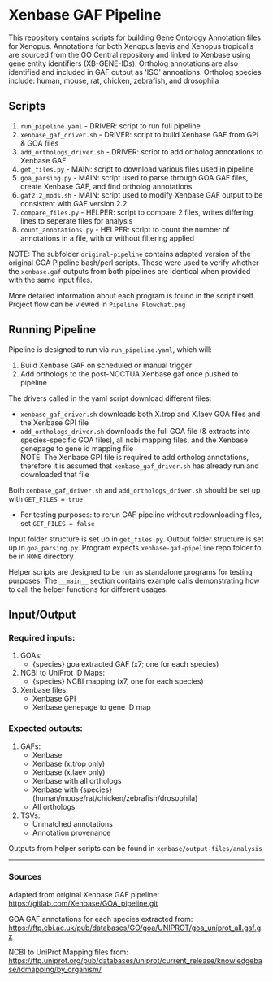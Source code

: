 # Xenbase GAF Pipeline
This repository contains scripts for building Gene Ontology Annotation files for Xenopus. Annotations for both Xenopus laevis and Xenopus tropicalis are sourced from the GO Central repository and linked to Xenbase using gene entity identifiers (XB-GENE-IDs). Ortholog annotations are also identified and included in GAF output as 'ISO' annoations. Ortholog species include: human, mouse, rat, chicken, zebrafish, and drosophila

## Scripts
1. `run_pipeline.yaml`        - DRIVER: script to run full pipeline
1. `xenbase_gaf_driver.sh`    - DRIVER: script to build Xenbase GAF from GPI & GOA files
2. `add_orthologs_driver.sh`  - DRIVER: script to add ortholog annotations to Xenbase GAF
3. `get_files.py`             - MAIN: script to download various files used in pipeline
4. `goa_parsing.py`           - MAIN: script used to parse through GOA GAF files, create Xenbase GAF, and find ortholog annotations
5. `gaf2.2_mods.sh`           - MAIN: script used to modify Xenbase GAF output to be consistent with GAF version 2.2
6. `compare_files.py`         - HELPER: script to compare 2 files, writes differing lines to seperate files for analysis
7. `count_annotations.py`     - HELPER: script to count the number of annotations in a file, with or without filtering applied

NOTE: The subfolder `original-pipeline` contains adapted version of the original GOA Pipeline bash/perl scripts. These were used to verify whether the `xenbase.gaf` outputs from both pipelines are identical when provided with the same input files.  

More detailed information about each program is found in the script itself. Project flow can be viewed in `Pipeline Flowchat.png`

## Running Pipeline
Pipeline is designed to run via `run_pipeline.yaml`, which will:  
1. Build Xenbase GAF on scheduled or manual trigger
2. Add orthologs to the post-NOCTUA Xenbase gaf once pushed to pipeline

The drivers called in the yaml script download different files:
- `xenbase_gaf_driver.sh` downloads both X.trop and X.laev GOA files and the Xenbase GPI file
- `add_orthologs_driver.sh` downloads the full GOA file (& extracts into species-specific GOA files), all ncbi mapping files, and the Xenbase genepage to gene id mapping file  
NOTE: The Xenbase GPI file is required to add ortholog annotations, therefore it is assumed that `xenbase_gaf_driver.sh` has already run and downloaded that file

Both `xenbase_gaf_driver.sh` and `add_orthologs_driver.sh` should be set up with `GET_FILES = true`
- For testing purposes: to rerun GAF pipeline without redownloading files, set `GET_FILES = false ` 

Input folder structure is set up in `get_files.py`. Output folder structure is set up in `goa_parsing.py`. Program expects `xenbase-gaf-pipeline` repo folder to be in `HOME` directory  

Helper scripts are designed to be run as standalone programs for testing purposes. The `__main__` section contains example calls demonstrating how to call the helper functions for different usages.

## Input/Output

### Required inputs:
1. GOAs:
    - {species} goa extracted GAF (x7; one for each species)
2. NCBI to UniProt ID Maps:
    - {species} NCBI mapping (x7, one for each species)
3. Xenbase files:
    - Xenbase GPI
    - Xenbase genepage to gene ID map

### Expected outputs:
1. GAFs:
    - Xenbase
    - Xenbase (x.trop only)
    - Xenbase (x.laev only)
    - Xenbase with all orthologs
    - Xenbase with {species} (human/mouse/rat/chicken/zebrafish/drosophila)
    - All orthologs
2. TSVs:
    - Unmatched annotations
    - Annotation provenance

Outputs from helper scripts can be found in `xenbase/output-files/analysis`

---
### Sources

Adapted from original Xenbase GAF pipeline:
https://gitlab.com/Xenbase/GOA_pipeline.git

GOA GAF annotations for each species extracted from:
https://ftp.ebi.ac.uk/pub/databases/GO/goa/UNIPROT/goa_uniprot_all.gaf.gz

NCBI to UniProt Mapping files from:
https://ftp.uniprot.org/pub/databases/uniprot/current_release/knowledgebase/idmapping/by_organism/